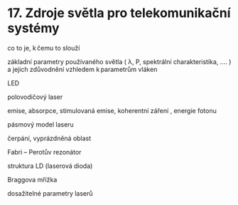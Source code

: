 # 17. Zdroje světla pro telekomunikační systémy

co to je, k čemu to slouží 

základní parametry používaného světla ( λ, P, spektrální charakteristika, .... ) a jejich zdůvodnění vzhledem k parametrům vláken 

LED 

polovodičový laser 

emise, absorpce, stimulovaná emise, koherentní záření , energie fotonu 

pásmový model laseru 

čerpání, vyprázdněná oblast 

Fabri – Perotův rezonátor 

struktura LD (laserová dioda) 

Braggova mřížka 

dosažitelné parametry laserů 

